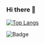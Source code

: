### Hi there 👋

[![Top Langs](https://github-readme-stats.vercel.app/api/top-langs/?username=rat-gate67&layout=compact&theme=onedark)](https://github.com/anuraghazra/github-readme-stats)

![Badge](https://cp-logo.vercel.app/atcoder/rat_gate67)


<!--
**rat-gate67/rat-gate67** is a ✨ _special_ ✨ repository because its `README.md` (this file) appears on your GitHub profile.

Here are some ideas to get you started:

- 🔭 I’m currently working on ...
- 🌱 I’m currently learning ...
- 👯 I’m looking to collaborate on ...
- 🤔 I’m looking for help with ...
- 💬 Ask me about ...
- 📫 How to reach me: ...
- 😄 Pronouns: ...
- ⚡ Fun fact: ...
-->
